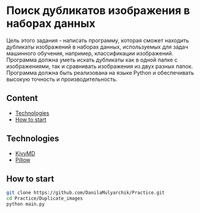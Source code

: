 # Поиск дубликатов изображения в наборах данных 
Цель этого задания - написать программу, которая сможет находить дубликаты
изображений в наборах данных, используемых для задач машинного обучения,
например, классификации изображений. Программа должна уметь искать дубликаты
как в одной папке с изображениями, так и сравнивать изображения из двух разных
папок. Программа должна быть реализована на языке Python и обеспечивать высокую
точность и производительность.

## Content
- [Technologies](#id_technologies)
- [How to start](#how_to_start)


<a id='id_technologies'></a>

## Technologies
- [KivyMD](https://kivymd.readthedocs.io/en/latest/)
- [Pillow](https://python-pillow.org)

<a id='how_to_start'></a>

## How to start
```sh
git clone https://github.com/DanilaMulyarchik/Practice.git
cd Practice/Duplicate_images
python main.py
```

